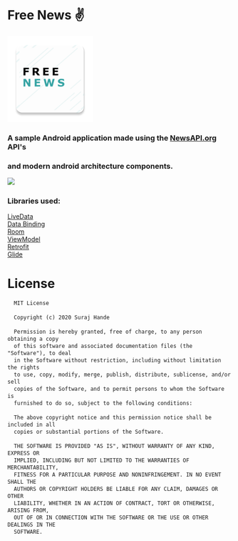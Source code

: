 # Free News  ✌
![](logo.png)

### A sample Android application made using the <a target="_blank" href="https://newsapi.org/">NewsAPI.org</a> API's 
### and modern android architecture components.

![](demo.gif)


<h3>Libraries used:</h3>
<a target="_blank" href="https://developer.android.com/topic/libraries/architecture/livedata#work_livedata" >LiveData</a> <br/>
<a target="_blank" href="https://developer.android.com/topic/libraries/data-binding/">Data Binding</a><br/>
<a target="_blank" href="https://developer.android.com/jetpack/androidx/releases/room">Room</a> <br/>
<a target="_blank" href="https://developer.android.com/topic/libraries/architecture/viewmodel">ViewModel</a><br/>
<a target="_blank" href="https://square.github.io/retrofit/">Retrofit</a><br/>
<a target="_blank" href="https://github.com/bumptech/glide">Glide</a><br/>

# License

      MIT License

      Copyright (c) 2020 Suraj Hande

      Permission is hereby granted, free of charge, to any person obtaining a copy
      of this software and associated documentation files (the "Software"), to deal
      in the Software without restriction, including without limitation the rights
      to use, copy, modify, merge, publish, distribute, sublicense, and/or sell
      copies of the Software, and to permit persons to whom the Software is
      furnished to do so, subject to the following conditions:

      The above copyright notice and this permission notice shall be included in all
      copies or substantial portions of the Software.

      THE SOFTWARE IS PROVIDED "AS IS", WITHOUT WARRANTY OF ANY KIND, EXPRESS OR
      IMPLIED, INCLUDING BUT NOT LIMITED TO THE WARRANTIES OF MERCHANTABILITY,
      FITNESS FOR A PARTICULAR PURPOSE AND NONINFRINGEMENT. IN NO EVENT SHALL THE
      AUTHORS OR COPYRIGHT HOLDERS BE LIABLE FOR ANY CLAIM, DAMAGES OR OTHER
      LIABILITY, WHETHER IN AN ACTION OF CONTRACT, TORT OR OTHERWISE, ARISING FROM,
      OUT OF OR IN CONNECTION WITH THE SOFTWARE OR THE USE OR OTHER DEALINGS IN THE
      SOFTWARE.
    
